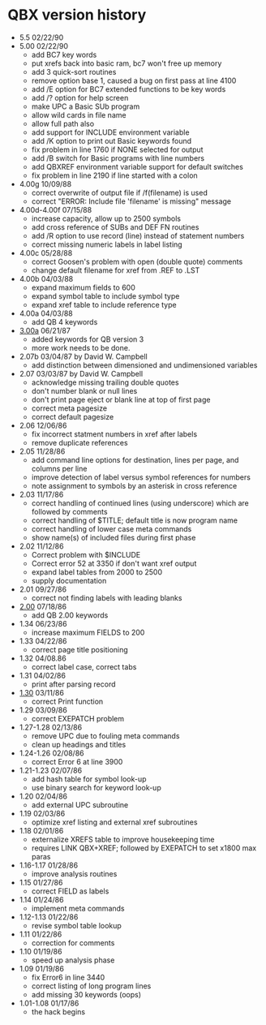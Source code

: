 # QBX version history

- 5.5 02/22/90
- 5.00 02/22/90
  - add BC7 key words
  - put xrefs back into basic ram, bc7 won't free up memory
  - add 3 quick-sort routines
  - remove option base 1, caused a bug on first pass at line 4100
  - add /E option for BC7 extended functions to be key words
  - add /? option for help screen
  - make UPC a Basic SUb program
  - allow wild cards in file name
  - allow full path also
  - add support for INCLUDE environment variable
  - add /K option to print out Basic keywords found
  - fix problem in line 1760 if NONE selected for output
  - add /B switch for Basic programs with line numbers
  - add QBXREF environment variable support for default switches
  - fix problem in line 2190 if line started with a colon
- 4.00g 10/09/88
   - correct overwrite of output file if /f(filename) is used
   - correct "ERROR: Include file 'filename' is missing" message
- 4.00d-4.00f 07/15/88
   - increase capacity, allow up to 2500 symbols
   - add cross reference of SUBs and DEF FN routines
   - add /R option to use record (line) instead of statement numbers
   - correct missing numeric labels in label listing
- 4.00c 05/28/88
   - correct Goosen's problem with open (double quote) comments
   - change default filename for xref from .REF to .LST
- 4.00b 04/03/88
   - expand maximum fields to 600
   - expand symbol table to include symbol type
   - expand xref table to include reference type
- 4.00a 04/03/88
   - add QB 4 keywords
- [3.00a](3.00a) 06/21/87
   - added keywords for QB version 3
   - more work needs to be done.
- 2.07b 03/04/87 by David W. Campbell
   - add distinction between dimensioned and undimensioned variables
- 2.07 03/03/87 by David W. Campbell
   - acknowledge missing trailing double quotes
   - don't number blank or null lines
   - don't print page eject or blank line at top of first page
   - correct meta pagesize
   - correct default pagesize
- 2.06 12/06/86
   - fix incorrect statment numbers in xref after labels
   - remove duplicate references
- 2.05 11/28/86
   - add command line options for destination, lines per page, and columns per line
   - improve detection of label versus symbol references for numbers
   - note assignment to symbols by an asterisk in cross reference
- 2.03 11/17/86
   - correct handling of continued lines (using underscore) which are followed by comments
   - correct handling of $TITLE; default title is now program name
   - correct handling of lower case meta commands
   - show name(s) of included files during first phase
- 2.02 11/12/86
   - Correct problem with $INCLUDE
   - Correct error 52 at 3350 if don't want xref output
   - expand label tables from 2000 to 2500
   - supply documentation
- 2.01 09/27/86
  - correct not finding labels with leading blanks
- [2.00](2.00) 07/18/86
  - add QB 2.00 keywords
- 1.34 06/23/86
  - increase maximum FIELDS to 200
- 1.33 04/22/86
  - correct page title positioning
- 1.32 04/08.86
  - correct label case, correct tabs
- 1.31 04/02/86
  - print after parsing record
- [1.30](1.30) 03/11/86
  - correct Print function
- 1.29 03/09/86
  - correct EXEPATCH problem
- 1.27-1.28 02/13/86
  - remove UPC due to fouling meta commands
  - clean up headings and titles
- 1.24-1.26 02/08/86
  - correct Error 6 at line 3900
- 1.21-1.23 02/07/86
  - add hash table for symbol look-up
  - use binary search for keyword look-up
- 1.20 02/04/86
  - add external UPC subroutine
- 1.19 02/03/86
  - optimize xref listing and external xref subroutines
- 1.18 02/01/86
  - externalize XREFS table to improve housekeeping time
  - requires LINK QBX+XREF; followed by EXEPATCH to set x1800 max paras
- 1.16-1.17 01/28/86
  - improve analysis routines
- 1.15 01/27/86
  - correct FIELD as labels
- 1.14 01/24/86
  - implement meta commands
- 1.12-1.13 01/22/86
  - revise symbol table lookup
- 1.11 01/22/86
  - correction for comments
- 1.10 01/19/86
  - speed up analysis phase
- 1.09 01/19/86
  - fix Error6 in line 3440
  - correct listing of long program lines
  - add missing 30 keywords (oops)
- 1.01-1.08 01/17/86
  - the hack begins
